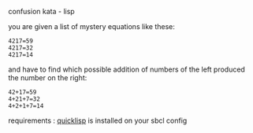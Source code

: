 confusion kata - lisp

you are given a list of mystery equations like these:
```
4217=59
4217=32
4217=14
```
and have to find which possible addition of numbers of the left produced the number on the right:
```
42+17=59
4+21+7=32
4+2+1+7=14
```


requirements : [quicklisp](https://www.quicklisp.org/beta/) is installed on your sbcl config
